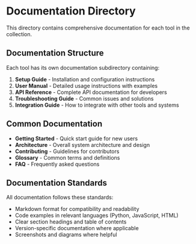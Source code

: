 # Documentation Directory

This directory contains comprehensive documentation for each tool in the collection.

## Documentation Structure

Each tool has its own documentation subdirectory containing:

1. **Setup Guide** - Installation and configuration instructions
2. **User Manual** - Detailed usage instructions with examples
3. **API Reference** - Complete API documentation for developers
4. **Troubleshooting Guide** - Common issues and solutions
5. **Integration Guide** - How to integrate with other tools and systems

## Common Documentation

- **Getting Started** - Quick start guide for new users
- **Architecture** - Overall system architecture and design
- **Contributing** - Guidelines for contributors
- **Glossary** - Common terms and definitions
- **FAQ** - Frequently asked questions

## Documentation Standards

All documentation follows these standards:
- Markdown format for compatibility and readability
- Code examples in relevant languages (Python, JavaScript, HTML)
- Clear section headings and table of contents
- Version-specific documentation where applicable
- Screenshots and diagrams where helpful